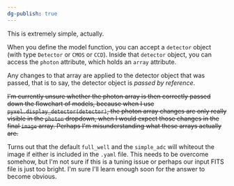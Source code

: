 ```yaml
---
dg-publish: true
---
```

This is extremely simple, actually.

When you define the model function, you can accept a `detector` object (with type `Detector` or `CMOS` or `CCD`). Inside that `detector` object, you can access the `photon` attribute, which holds an `array` attribute. 

Any changes to that array are applied to the detector object that was passed, that is to say, the detector object is _passed by reference_. 

~~I'm currently unsure whether the photon array is then correctly passed down the flowchart of models, because when I use `pyxel.display_detector(detector)`, the photon array changes are only really visible in the `photon` dropdown, when I would expect those changes in the final `image` array. Perhaps I'm misunderstanding what these arrays actually are.~~

Turns out that the default `full_well` and the `simple_adc` will whiteout the image if either is included in the `.yaml` file. This needs to be overcome somehow, but I'm not sure if this is a tuning issue or perhaps our input FITS file is just too bright. I'm sure I'll learn enough soon for the answer to become obvious.